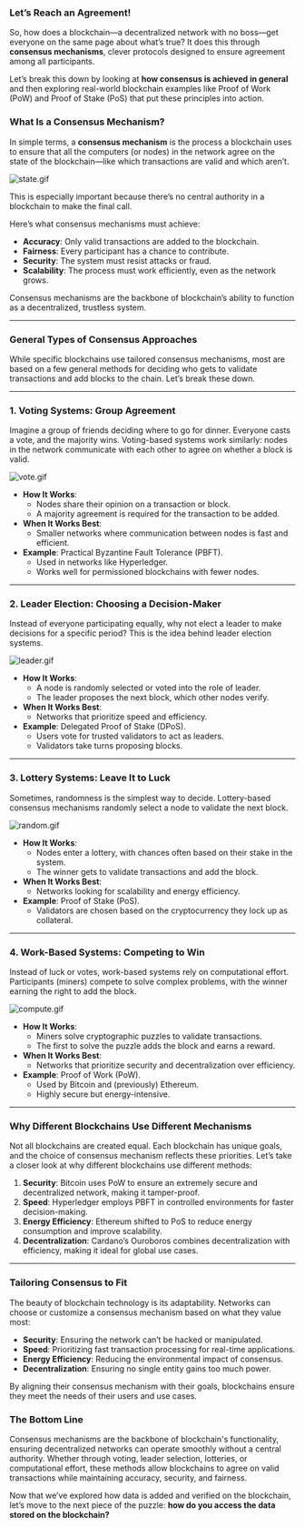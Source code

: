 ### Let’s Reach an Agreement!

So, how does a blockchain—a decentralized network with no boss—get everyone on the same page about what’s true? It does this through **consensus mechanisms**, clever protocols designed to ensure agreement among all participants.

Let’s break this down by looking at **how consensus is achieved in general** and then exploring real-world blockchain examples like Proof of Work (PoW) and Proof of Stake (PoS) that put these principles into action.

### **What Is a Consensus Mechanism?**

In simple terms, a **consensus mechanism** is the process a blockchain uses to ensure that all the computers (or nodes) in the network agree on the state of the blockchain—like which transactions are valid and which aren’t. 

![state.gif](https://prod-files-secure.s3.us-west-2.amazonaws.com/242e655f-b43c-479d-b617-372c15b0a064/46e719bf-8319-4a42-ac50-7da3d31230df/state.gif)

This is especially important because there’s no central authority in a blockchain to make the final call.

Here’s what consensus mechanisms must achieve:

- **Accuracy**: Only valid transactions are added to the blockchain.
- **Fairness**: Every participant has a chance to contribute.
- **Security**: The system must resist attacks or fraud.
- **Scalability**: The process must work efficiently, even as the network grows.

Consensus mechanisms are the backbone of blockchain’s ability to function as a decentralized, trustless system.

---

### **General Types of Consensus Approaches**

While specific blockchains use tailored consensus mechanisms, most are based on a few general methods for deciding who gets to validate transactions and add blocks to the chain. Let’s break these down.

---

### **1. Voting Systems: Group Agreement**

Imagine a group of friends deciding where to go for dinner. Everyone casts a vote, and the majority wins. Voting-based systems work similarly: nodes in the network communicate with each other to agree on whether a block is valid.

![vote.gif](https://prod-files-secure.s3.us-west-2.amazonaws.com/242e655f-b43c-479d-b617-372c15b0a064/d8194aec-830c-4e68-bf95-e22d12e6ae2a/vote.gif)

- **How It Works**:
    - Nodes share their opinion on a transaction or block.
    - A majority agreement is required for the transaction to be added.
- **When It Works Best**:
    - Smaller networks where communication between nodes is fast and efficient.
- **Example**: Practical Byzantine Fault Tolerance (PBFT).
    - Used in networks like Hyperledger.
    - Works well for permissioned blockchains with fewer nodes.

---

### **2. Leader Election: Choosing a Decision-Maker**

Instead of everyone participating equally, why not elect a leader to make decisions for a specific period? This is the idea behind leader election systems.

![leader.gif](https://prod-files-secure.s3.us-west-2.amazonaws.com/242e655f-b43c-479d-b617-372c15b0a064/0a2dc0ff-23a8-4929-8f24-8f1f9d09f0ed/leader.gif)

- **How It Works**:
    - A node is randomly selected or voted into the role of leader.
    - The leader proposes the next block, which other nodes verify.
- **When It Works Best**:
    - Networks that prioritize speed and efficiency.
- **Example**: Delegated Proof of Stake (DPoS).
    - Users vote for trusted validators to act as leaders.
    - Validators take turns proposing blocks.

---

### **3. Lottery Systems: Leave It to Luck**

Sometimes, randomness is the simplest way to decide. Lottery-based consensus mechanisms randomly select a node to validate the next block.

![random.gif](https://prod-files-secure.s3.us-west-2.amazonaws.com/242e655f-b43c-479d-b617-372c15b0a064/91c398e2-c119-47a5-97d4-e692635b8383/random.gif)

- **How It Works**:
    - Nodes enter a lottery, with chances often based on their stake in the system.
    - The winner gets to validate transactions and add the block.
- **When It Works Best**:
    - Networks looking for scalability and energy efficiency.
- **Example**: Proof of Stake (PoS).
    - Validators are chosen based on the cryptocurrency they lock up as collateral.

---

### **4. Work-Based Systems: Competing to Win**

Instead of luck or votes, work-based systems rely on computational effort. Participants (miners) compete to solve complex problems, with the winner earning the right to add the block.

![compute.gif](https://prod-files-secure.s3.us-west-2.amazonaws.com/242e655f-b43c-479d-b617-372c15b0a064/c453bb11-8180-4f8c-8076-704cc21512c8/compute.gif)

- **How It Works**:
    - Miners solve cryptographic puzzles to validate transactions.
    - The first to solve the puzzle adds the block and earns a reward.
- **When It Works Best**:
    - Networks that prioritize security and decentralization over efficiency.
- **Example**: Proof of Work (PoW).
    - Used by Bitcoin and (previously) Ethereum.
    - Highly secure but energy-intensive.

---

### **Why Different Blockchains Use Different Mechanisms**

Not all blockchains are created equal. Each blockchain has unique goals, and the choice of consensus mechanism reflects these priorities. Let’s take a closer look at why different blockchains use different methods:

1. **Security**: Bitcoin uses PoW to ensure an extremely secure and decentralized network, making it tamper-proof.
2. **Speed**: Hyperledger employs PBFT in controlled environments for faster decision-making.
3. **Energy Efficiency**: Ethereum shifted to PoS to reduce energy consumption and improve scalability.
4. **Decentralization**: Cardano’s Ouroboros combines decentralization with efficiency, making it ideal for global use cases.

---

### **Tailoring Consensus to Fit**

The beauty of blockchain technology is its adaptability. Networks can choose or customize a consensus mechanism based on what they value most:

- **Security**: Ensuring the network can’t be hacked or manipulated.
- **Speed**: Prioritizing fast transaction processing for real-time applications.
- **Energy Efficiency**: Reducing the environmental impact of consensus.
- **Decentralization**: Ensuring no single entity gains too much power.

By aligning their consensus mechanism with their goals, blockchains ensure they meet the needs of their users and use cases.

### **The Bottom Line**

Consensus mechanisms are the backbone of blockchain's functionality, ensuring decentralized networks can operate smoothly without a central authority. Whether through voting, leader selection, lotteries, or computational effort, these methods allow blockchains to agree on valid transactions while maintaining accuracy, security, and fairness.

Now that we’ve explored how data is added and verified on the blockchain, let’s move to the next piece of the puzzle: **how do you access the data stored on the blockchain?**